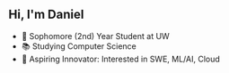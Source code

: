 ## Hi, I'm Daniel

- 🏫 Sophomore (2nd) Year Student at UW
- 📚 Studying Computer Science
- 🧠 Aspiring Innovator: Interested in SWE, ML/AI, Cloud

<!--
**danalzhang/danalzhang** is a ✨ _special_ ✨ repository because its `README.md` (this file) appears on your GitHub profile.

Here are some ideas to get you started:

- 🔭 I’m currently working on ...
- 🌱 I’m currently learning ...
- 👯 I’m looking to collaborate on ...
- 🤔 I’m looking for help with ...
- 💬 Ask me about ...
- 📫 How to reach me: ...
- 😄 Pronouns: ...
- ⚡ Fun fact: ...
-->
